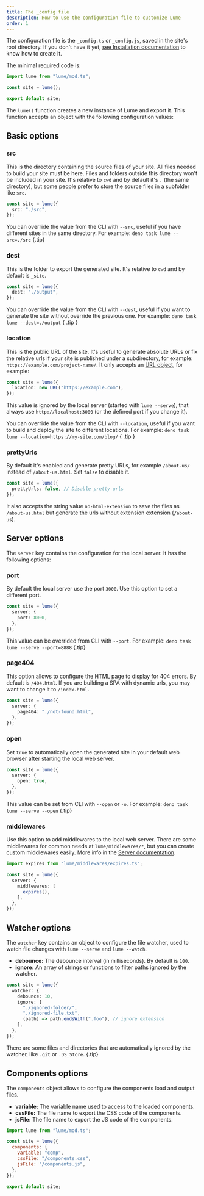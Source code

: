 ```yaml
---
title: The _config file
description: How to use the configuration file to customize Lume
order: 1
---
```


The configuration file is the `_config.ts` or `_config.js`, saved in the site's
root directory. If you don't have it yet,
[see Installation documentation](../overview/installation.md) to know how to
create it.

The minimal required code is:

```js
import lume from "lume/mod.ts";

const site = lume();

export default site;
```

The `lume()` function creates a new instance of Lume and export it. This
function accepts an object with the following configuration values:

## Basic options

### src

This is the directory containing the source files of your site. All files needed
to build your site must be here. Files and folders outside this directory won't
be included in your site. It's relative to `cwd` and by default it's `.` (the
same directory), but some people prefer to store the source files in a subfolder
like `src`.

```ts
const site = lume({
  src: "./src",
});
```

You can override the value from the CLI with `--src`, useful if you have
different sites in the same directory. For example: `deno task lume --src=./src`
{.tip}

### dest

This is the folder to export the generated site. It's relative to `cwd` and by
default is `_site`.

```ts
const site = lume({
  dest: "./output",
});
```

You can override the value from the CLI with `--dest`, useful if you want to
generate the site without override the previous one. For example:
`deno task lume --dest=./output` { .tip }

### location

This is the public URL of the site. It's useful to generate absolute URLs or fix
the relative urls if your site is published under a subdirectory, for example:
`https://example.com/project-name/`. It only accepts an
[URL object](https://developer.mozilla.org/en-US/docs/Web/API/URL/URL), for
example:

```ts
const site = lume({
  location: new URL("https://example.com"),
});
```

This value is ignored by the local server (started with `lume --serve`), that
always use `http://localhost:3000` (or the defined port if you change it).

You can override the value from the CLI with `--location`, useful if you want to
build and deploy the site to different locations. For example:
`deno task lume --location=https://my-site.com/blog/` { .tip }

### prettyUrls

By default it's enabled and generate pretty URLs, for example `/about-us/`
instead of `/about-us.html`. Set `false` to disable it.

```ts
const site = lume({
  prettyUrls: false, // Disable pretty urls
});
```

It also accepts the string value `no-html-extension` to save the files as
`/about-us.html` but generate the urls without extension extension
(`/about-us`).

## Server options

The `server` key contains the configuration for the local server. It has the
following options:

### port

By default the local server use the port `3000`. Use this option to set a
different port.

```ts
const site = lume({
  server: {
    port: 8000,
  },
});
```

This value can be overrided from CLI with `--port`. For example:
`deno task lume --serve --port=8888` {.tip}

### page404

This option allows to configure the HTML page to display for 404 errors. By
default is `/404.html`. If you are building a SPA with dynamic urls, you may
want to change it to `/index.html`.

```ts
const site = lume({
  server: {
    page404: "./not-found.html",
  },
});
```

### open

Set `true` to automatically open the generated site in your default web browser
after starting the local web server.

```ts
const site = lume({
  server: {
    open: true,
  },
});
```

This value can be set from CLI with `--open` or `-o`. For example:
`deno task lume --serve --open` {.tip}

### middlewares

Use this option to add middlewares to the local web server. There are some
middlewares for common needs at `lume/middlewares/*`, but you can create custom
middlewares easily. More info in the
[Server documentation](../core/server.md#middlewares).

```ts
import expires from "lume/middlewares/expires.ts";

const site = lume({
  server: {
    middlewares: [
      expires(),
    ],
  },
});
```

## Watcher options

The `watcher` key contains an object to configure the file watcher, used to
watch file changes with `lume --serve` and `lume --watch`.

- **debounce:** The debounce interval (in milliseconds). By default is `100`.
- **ignore:** An array of strings or functions to filter paths ignored by the
  watcher.

```ts
const site = lume({
  watcher: {
    debounce: 10,
    ignore: [
      "./ignored-folder/",
      "./ignored-file.txt",
      (path) => path.endsWith(".foo"), // ignore extension
    ],
  },
});
```

There are some files and directories that are automatically ignored by the
watcher, like `.git` or `.DS_Store`. {.tip}

## Components options

The `components` object allows to configure the components load and output
files.

- **variable:** The variable name used to access to the loaded components.
- **cssFile:** The file name to export the CSS code of the components.
- **jsFile:** The file name to export the JS code of the components.

```js
import lume from "lume/mod.ts";

const site = lume({
  components: {
    variable: "comp",
    cssFile: "/components.css",
    jsFile: "/components.js",
  },
});

export default site;
```
